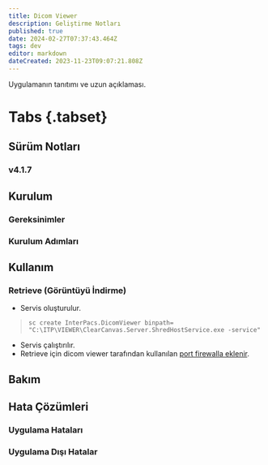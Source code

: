 ```yaml
---
title: Dicom Viewer
description: Geliştirme Notları
published: true
date: 2024-02-27T07:37:43.464Z
tags: dev
editor: markdown
dateCreated: 2023-11-23T09:07:21.808Z
---
```


Uygulamanın tanıtımı ve uzun açıklaması.

# Tabs {.tabset}
## Sürüm Notları
### v4.1.7

## Kurulum

### Gereksinimler


### Kurulum Adımları


## Kullanım

### Retrieve (Görüntüyü İndirme)

- Servis oluşturulur.
>`sc create InterPacs.DicomViewer binpath= "C:\ITP\VIEWER\ClearCanvas.Server.ShredHostService.exe -service"`
- Servis çalıştırılır.
- Retrieve için dicom viewer tarafından kullanılan  [ port firewalla eklenir]().




## Bakım

## Hata Çözümleri

### Uygulama Hataları

### Uygulama Dışı Hatalar